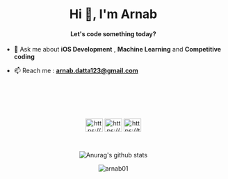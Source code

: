 <h1 align="center">Hi 👋, I'm Arnab</h1>

<h4 align="center">Let's code something today?</h4>

- 💬 Ask me about **iOS Development** , **Machine Learning** and **Competitive coding**
 
- 📫 Reach me : **arnab.datta123@gmail.com**

<br>

<p align="center">
<br><br><br>
<a href="https://www.linkedin.com/in/arnabdatta01/" target="blank"><img align="center" src="https://cdn.jsdelivr.net/npm/simple-icons@3.0.1/icons/linkedin.svg" alt="https://www.linkedin.com/in/arnabdatta01/" height="30" width="40" /></a>
<a href="https://www.instagram.com/_arnab_01/" target="blank"><img align="center" src="https://cdn.jsdelivr.net/npm/simple-icons@3.0.1/icons/instagram.svg" alt="https://www.instagram.com/_arnab_01/" height="30" width="40" /></a>
<a href="https://t.me/arnab001" target="blank"><img align="center" src="https://cdn.jsdelivr.net/npm/simple-icons@3.0.1/icons/telegram.svg" alt="https://t.me/arnab001" height="30" width="40" /></a>
</p>

<br>

<p align="center">
  <img align="center" src="https://github-readme-stats.anuraghazra1.vercel.app/api?username=arnab01&show_icons=true&include_all_commits=true&theme=material-palenight" alt="Anurag's github stats" />
</p>

<p align="center">
  <img align="center" src="https://github-readme-streak-stats.herokuapp.com/?user=arnab01&theme=material-palenight" alt="arnab01" />
</p>

<br>

